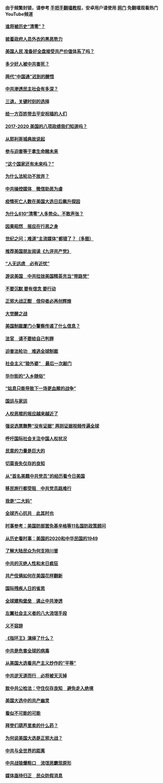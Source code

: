 #### 由于频繁封锁，请参考 [手把手翻墙教程](https://github.com/gfw-breaker/guides/wiki/)，安卓用户请使用 [网门](https://github.com/gfw-breaker/nogfw/blob/master/dl.md?t=01092100) 免翻墙观看热门YouTube频道 

#### [谁将被历史“清零”？](../pages/73/417485.md?t=01092100) 

#### [披着政府人员外衣的黑恶势力](../pages/73/417442.md?t=01092100) 

#### [美国人民 准备好全盘接受共产价值体系了吗？](../pages/73/417491.md?t=01092100) 

#### [多少好人被中共害死？](../pages/73/417144.md?t=01092100) 

#### [两代“中国通”迟到的醒悟](../pages/73/417064.md?t=01092100) 

#### [中共渗透民主社会有多深？](../pages/73/417063.md?t=01092100) 

#### [三退，关键时刻的选择](../pages/73/416969.md?t=01092100) 

#### [给一方百姓带去平安祝福的人们](../pages/73/416941.md?t=01092100) 

#### [2017-2020  美国的八项政绩我们知道吗？](../pages/73/416968.md?t=01092100) 

#### [从耶利哥城典故说起](../pages/73/416892.md?t=01092100) 

#### [参与迫害等于拿生命赌未来](../pages/73/416856.md?t=01092100) 

#### [“这个国家还有未来吗？”](../pages/73/416852.md?t=01092100) 

#### [为什么法轮功不放弃？](../pages/73/416864.md?t=01092100) 

#### [中共操控媒体　微信助恶为虐](../pages/73/416724.md?t=01092100) 

#### [疫情死亡人数在美国大选日后飙升探因](../pages/73/416606.md?t=01092100) 

#### [为什么610“清零”人多势众、不敢声张？](../pages/73/416632.md?t=01092100) 

#### [因果昭然　报应在行恶之身](../pages/73/416582.md?t=01092100) 

#### [世纪之问：难道“主流媒体”都错了？（多图）](../pages/73/416571.md?t=01092100) 

#### [推荐美国朋友阅读《九评共产党》](../pages/73/416510.md?t=01092100) 

#### [“人无远虑　必有近忧”](../pages/73/416513.md?t=01092100) 

#### [游说美国　中共拉拢美国精英充当“带路党”](../pages/73/416529.md?t=01092100) 

#### [不要沉默 要有信念 要行动](../pages/73/416457.md?t=01092100) 

#### [正邪大战正酣　信仰者必再创辉煌](../pages/73/416433.md?t=01092100) 

#### [大觉醒之战](../pages/73/416456.md?t=01092100) 

#### [美国制裁厦门小警察传递了什么信息？](../pages/73/416432.md?t=01092100) 

#### [法官　请不要给自己判罪](../pages/73/416379.md?t=01092100) 

#### [迫害法轮功　难逃全球制裁](../pages/73/416380.md?t=01092100) 

#### [社会主义“狼外婆”　最后一次敲门](../pages/73/416394.md?t=01092100) 

#### [华尔街的“入乡随俗”](../pages/73/416395.md?t=01092100) 

#### [“姑息只能导致下一场更血腥的战争”](../pages/73/416223.md?t=01092100) 

#### [国运与家运](../pages/73/416224.md?t=01092100) 

#### [人权恶棍的报应越来越近了](../pages/73/416276.md?t=01092100) 

#### [强说选票舞弊“没有证据” 两则证据视频传遍全球](../pages/73/416227.md?t=01092100) 

#### [呼吁国际社会关注中国人权状况](../pages/73/416135.md?t=01092100) 

#### [民意的力量是巨大的](../pages/73/416222.md?t=01092100) 

#### [切莫丧失仅存的良知](../pages/73/416134.md?t=01092100) 

#### [从“首名美籍中共党员”的经历看今日美国](../pages/73/416114.md?t=01092100) 

#### [移民旅行都受阻　中共党员路难行](../pages/73/416033.md?t=01092100) 

#### [我是“二大妈”](../pages/73/415529.md?t=01092100) 

#### [全球齐心抗共　此其时也](../pages/73/415989.md?t=01092100) 

#### [时事参考：美国防部罢免基辛格等11名国防政策顾问](../pages/73/415970.md?t=01092100) 

#### [从历史看时事：美国的2020和中华民国的1949](../pages/73/415949.md?t=01092100) 

#### [了解大陆民众为何支持川普](../pages/73/415950.md?t=01092100) 

#### [中共的灭绝人性和末日疯狂](../pages/73/415944.md?t=01092100) 

#### [共产伎俩如何在美国花样翻新](../pages/73/415908.md?t=01092100) 

#### [国际残疾人日的省思](../pages/73/415849.md?t=01092100) 

#### [全球建构堡垒　遏止中共渗透](../pages/73/415850.md?t=01092100) 

#### [左翼社会主义者的八大流氓手段](../pages/73/415802.md?t=01092100) 

#### [义不容辞](../pages/73/415807.md?t=01092100) 

#### [《指环王》演绎了什么？](../pages/73/415739.md?t=01092100) 

#### [中共是危害全球的病毒](../pages/73/415569.md?t=01092100) 

#### [从美国大选看共产主义炒作的“平等”](../pages/73/415654.md?t=01092100) 

#### [中共逆天道而行　必将被天灭掉](../pages/73/415626.md?t=01092100) 

#### [致中共公检法：守住仅存良知　避免走入绝境](../pages/73/415627.md?t=01092100) 

#### [美国大选中的共产幽灵](../pages/73/415618.md?t=01092100) 

#### [看似不可能的可能](../pages/73/415619.md?t=01092100) 

#### [拜登们葫芦里卖的什么药？](../pages/73/415531.md?t=01092100) 

#### [为何说美国大选是正邪大战？](../pages/73/415530.md?t=01092100) 

#### [中共与全世界的距离](../pages/73/415435.md?t=01092100) 

#### [中共战狼爆粗口　流氓恶霸现原形](../pages/73/415426.md?t=01092100) 

#### [媒体亟待归正　民众防假消息](../pages/73/415402.md?t=01092100) 

